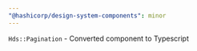 ```yaml
---
"@hashicorp/design-system-components": minor
---
```


`Hds::Pagination` - Converted component to Typescript